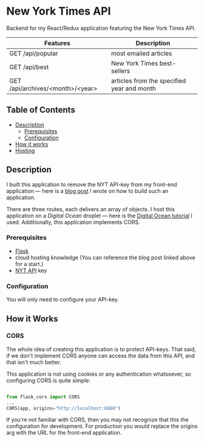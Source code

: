 # New York Times API

Backend for my React/Redux application featuring the New York Times API.

| Features            | Description                   |
|---------------------|--------------------|
|GET /api/popular     |most emailed articles
|GET /api/best | New York Times best-sellers
|GET /api/archives/\<month\>/\<year\> | articles from the specified year and month 


## Table of Contents
- [Description](#description)
  - [Prerequisites](#prerequisites)
  - [Configuration](#configuration)
- [How it works](#how)
- [Hosting](#hosting)

## Description
I built this application to remove the NYT API-key from my front-end application &mdash; here is a [blog post](https://dacrands.github.io/10-7-18) I wrote on how to build such an application.    

There are three routes, each delivers an array of objects. I host this application on a *Digital Ocean* droplet &mdash; here is the [Digital Ocean tutorial](https://www.digitalocean.com/community/tutorials/how-to-serve-flask-applications-with-uswgi-and-nginx-on-ubuntu-18-04) I used. Additionally, this application implements CORS. 

### Prerequisites
- [Flask](http://flask.pocoo.org/) 
- cloud hosting knowledge (You can reference the blog post linked above for a start.)
- [NYT API](https://developer.nytimes.com/) key

### Configuration
You will only need to configure your API-key.

## How it Works

### CORS
The whole idea of creating this application is to protect API-keys. That said, if we don't implement CORS anyone can access the data from this API, and that isn't much better.

This application is not using cookies or any authentication whatsoever, so configuring CORS is quite simple:

```python

from flask_cors import CORS
...
CORS(app, origins="http://localhost:8880")
```

If you're not familiar with CORS, then you may not recognize that this the configuration for development. For production you would replace the origins arg with the URL for the front-end application.
